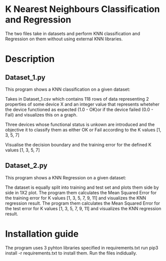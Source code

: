 # K Nearest Neighbours Classification and Regression
The two files take in datasets and perform KNN classification and Regression on them without using external KNN libraries.

# Description

## Dataset_1.py
This program shows a KNN classification on a given dataset:

Takes in Dataset_1.csv which contains 118 rows of data representing 2 properties of some device X and an integer value that represents wheteher the device functioned as expected (1.0 - OK)or if the device failed (0.0 - Fail) and visualizes this on a graph.

Three devices whose functional status is unkown are introduced and the objective it to classify them as either OK or Fail according to the K values [1, 3, 5, 7]

Visualise the decision boundary and the training error for the defined K values [1, 3, 5, 7]

## Dataset_2.py
This program shows a KNN Regression on a given dataset:

The dataset is equally split into training and test set and plots them side by side in 1X2 plot.
The program them calculates the Mean Squared Error for the training error for K values [1, 3, 5, 7, 9, 11] and visualizes the KNN regression result.
The program them calculates the Mean Squared Error for the test error for K values [1, 3, 5, 7, 9, 11] and visualizes the KNN regression result.

# Installation guide
The program uses 3 pyhton libraries specified in requirements.txt run pip3 install -r requirements.txt to install them. Run the files indidually.

